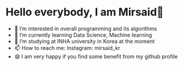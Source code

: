 # Hello everybody, I am Mirsaid👋 
- 👀 I’m interested in overall programming and its algorithms
- 🌱 I’m currently learning Data Science, Machine learning
- 💞️ I’m studying at INHA university in Korea at the moment
- 📫 How to reach me: Instagram: mirsaid_kr
- 😄 I am very happy if you find some benefit from my github profile
<!---
mirsaidl/mirsaidl is a ✨ special ✨ repository because its `README.md` (this file) appears on your GitHub profile.
You can click the Preview link to take a look at your changes.


